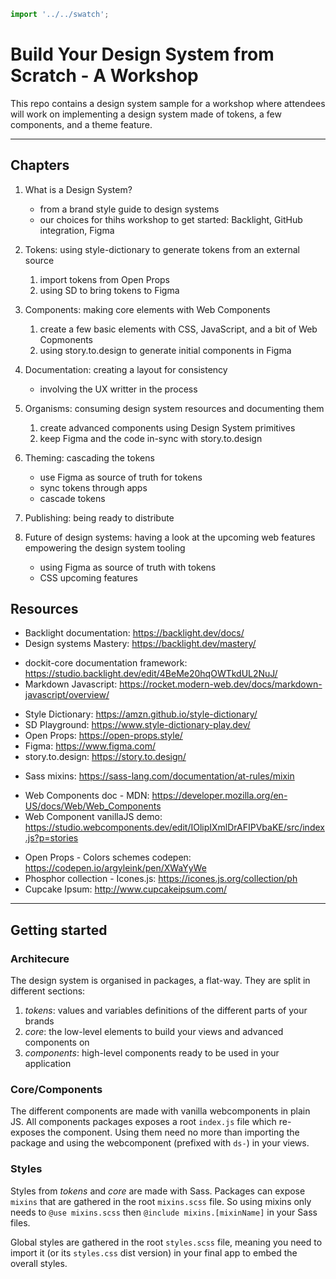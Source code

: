 ```js script
import '../../swatch';
```

# Build Your Design System from Scratch - A Workshop

This repo contains a design system sample for a workshop where
attendees will work on implementing a design system made of
tokens, a few components, and a theme feature.

<ds-swatch></ds-swatch>

---

## Chapters

1. What is a Design System?
   - from a brand style guide to design systems
   - our choices for thihs workshop to get started: Backlight, GitHub integration, Figma

2. Tokens: using style-dictionary to generate tokens from an external source
   1. import tokens from Open Props
   2. using SD to bring tokens to Figma

3. Components: making core elements with Web Components
   1. create a few basic elements with CSS, JavaScript, and a bit of Web Copmonents
   2. using story.to.design to generate initial components in Figma

4. Documentation: creating a layout for consistency
   - involving the UX writter in the process

5. Organisms: consuming design system resources and documenting them
   1. create advanced components using Design System primitives
   2. keep Figma and the code in-sync with story.to.design

6. Theming: cascading the tokens
   - use Figma as source of truth for tokens
   - sync tokens through apps
   - cascade tokens 

7. Publishing: being ready to distribute

8. Future of design systems: having a look at the upcoming web features empowering the design system tooling
   - using Figma as source of truth with tokens
   - CSS upcoming features

## Resources

- Backlight documentation: https://backlight.dev/docs/
- Design systems Mastery: https://backlight.dev/mastery/

* dockit-core documentation framework: https://studio.backlight.dev/edit/4BeMe20hqOWTkdUL2NuJ/
* Markdown Javascript: https://rocket.modern-web.dev/docs/markdown-javascript/overview/

- Style Dictionary: https://amzn.github.io/style-dictionary/
- SD Playground: https://www.style-dictionary-play.dev/
- Open Props: https://open-props.style/
- Figma: https://www.figma.com/
- story.to.design: https://story.to.design/

* Sass mixins: https://sass-lang.com/documentation/at-rules/mixin

- Web Components doc - MDN: https://developer.mozilla.org/en-US/docs/Web/Web_Components
- Web Component vanillaJS demo: https://studio.webcomponents.dev/edit/IOlipIXmlDrAFIPVbaKE/src/index.js?p=stories

* Open Props - Colors schemes codepen: https://codepen.io/argyleink/pen/XWaYyWe
* Phosphor collection - Icones.js: https://icones.js.org/collection/ph
* Cupcake Ipsum: http://www.cupcakeipsum.com/

---

## Getting started

### Architecure

The design system is organised in packages, a flat-way. They are split in different
sections:

1. _tokens_: values and variables definitions of the different parts of your brands
2. _core_: the low-level elements to build your views and advanced components on
3. _components_: high-level components ready to be used in your application

### Core/Components

The different components are made with vanilla webcomponents in plain JS. All components
packages exposes a root `index.js` file which re-exposes the component. Using them need
no more than importing the package and using the webcomponent (prefixed with `ds-`) in
your views.

### Styles

Styles from _tokens_ and _core_ are made with Sass. Packages can expose `mixins` that are
gathered in the root `mixins.scss` file. So using mixins only needs to `@use mixins.scss`
then `@include mixins.[mixinName]` in your Sass files.

Global styles are gathered in the root `styles.scss` file, meaning you need to import it
(or its `styles.css` dist version) in your final app to embed the overall styles.

